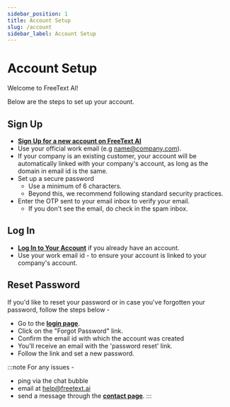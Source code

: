 ```yaml
---
sidebar_position: 1
title: Account Setup
slug: /account
sidebar_label: Account Setup
---
```


# Account Setup 

Welcome to FreeText AI! 

Below are the steps to set up your account.


## Sign Up
- **[Sign Up for a new account on FreeText AI](https://freetext.ai/signup)** 
- Use your official work email (e.g name@company.com).
- If your company is an existing customer, your account will be automatically linked with your company's account, as long as the domain in email id is the same.
- Set up a secure password
  - Use a minimum of 6 characters. 
  - Beyond this, we recommend following standard security practices.
- Enter the OTP sent to your email inbox to verify your email.
  - If you don't see the email, do check in the spam inbox.


## Log In
- **[Log In to Your Account](https://freetext.ai/login)** if you already have an account.
- Use your work email id - to ensure your account is linked to your company's account.

## Reset Password

If you'd like to reset your password or in case you've forgotten your password, follow the steps below -

- Go to the **[login page](https://freetext.ai/login)**.
- Click on the "Forgot Password" link.
- Confirm the email id with which the account was created 
- You'll receive an email with the 'password reset' link.
- Follow the link and set a new password.


:::note
For any issues - 
- ping via the chat bubble
- email at help@freetext.ai
- send a message through the **[contact page](https://freetext.ai/contact)**.
:::


